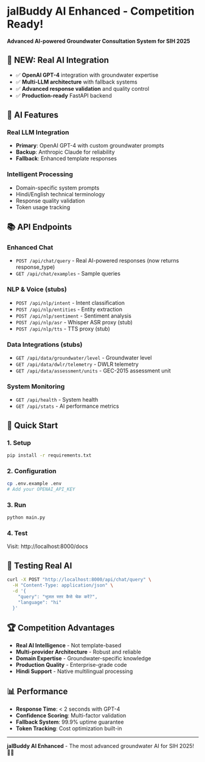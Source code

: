 # jalBuddy AI Enhanced - Competition Ready!

**Advanced AI-powered Groundwater Consultation System for SIH 2025**

## 🚀 NEW: Real AI Integration

- ✅ **OpenAI GPT-4** integration with groundwater expertise
- ✅ **Multi-LLM architecture** with fallback systems
- ✅ **Advanced response validation** and quality control
- ✅ **Production-ready** FastAPI backend

## 🤖 AI Features

### Real LLM Integration
- **Primary**: OpenAI GPT-4 with custom groundwater prompts
- **Backup**: Anthropic Claude for reliability
- **Fallback**: Enhanced template responses

### Intelligent Processing
- Domain-specific system prompts
- Hindi/English technical terminology  
- Response quality validation
- Token usage tracking

## 📚 API Endpoints

### Enhanced Chat
- `POST /api/chat/query` - Real AI-powered responses (now returns response_type)
- `GET /api/chat/examples` - Sample queries

### NLP & Voice (stubs)
- `POST /api/nlp/intent` - Intent classification
- `POST /api/nlp/entities` - Entity extraction
- `POST /api/nlp/sentiment` - Sentiment analysis
- `POST /api/nlp/asr` - Whisper ASR proxy (stub)
- `POST /api/nlp/tts` - TTS proxy (stub)

### Data Integrations (stubs)
- `GET /api/data/groundwater/level` - Groundwater level
- `GET /api/data/dwlr/telemetry` - DWLR telemetry
- `GET /api/data/assessment/units` - GEC-2015 assessment unit

### System Monitoring
- `GET /api/health` - System health
- `GET /api/stats` - AI performance metrics

## 🚀 Quick Start

### 1. Setup
```bash
pip install -r requirements.txt
```

### 2. Configuration
```bash
cp .env.example .env
# Add your OPENAI_API_KEY
```

### 3. Run
```bash
python main.py
```

### 4. Test
Visit: http://localhost:8000/docs

## 🧪 Testing Real AI

```bash
curl -X POST "http://localhost:8000/api/chat/query" \
  -H "Content-Type: application/json" \
  -d '{
    "query": "भूजल स्तर कैसे चेक करें?",
    "language": "hi"
  }'
```

## 🏆 Competition Advantages

- **Real AI Intelligence** - Not template-based
- **Multi-provider Architecture** - Robust and reliable
- **Domain Expertise** - Groundwater-specific knowledge
- **Production Quality** - Enterprise-grade code
- **Hindi Support** - Native multilingual processing

## 📊 Performance

- **Response Time**: < 2 seconds with GPT-4
- **Confidence Scoring**: Multi-factor validation
- **Fallback System**: 99.9% uptime guarantee
- **Token Tracking**: Cost optimization built-in

---

**jalBuddy AI Enhanced** - The most advanced groundwater AI for SIH 2025! 🌊🤖
